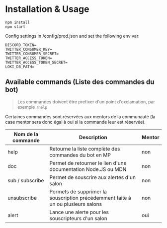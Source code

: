 # Installation & Usage

```
npm install
npm start
```

Config settings in /config/prod.json and set the following env var:
```
DISCORD_TOKEN=
TWITTER_CONSUMER_KEY=
TWITTER_CONSUMER_SECRET=
TWITTER_ACCESS_TOKEN=
TWITTER_ACCESS_TOKEN_SECRET=
LOKI_DB_PATH=
```

## Available commands (Liste des commandes du bot)

> Les commandes doivent être prefixer d'un point d'exclamation, par exemple `!help`

Certaines commandes sont réservées aux mentors de la communauté (la case mentor sera donc égal à oui si la commande leur est réservée).

| Nom de la commande | Description | Mentor |
| --- | --- | --- |
| help | Retourne la liste complète des commandes du bot en MP | non |
| doc | Permet de retourner le lien d'une documentation Node.JS ou MDN | non |
| sub / subscribe | Permet de souscrire aux alertes d'un salon | non |
| unsubscribe | Permets de supprimer la souscription précédemment faite à un ou plusieurs salons | non |
| alert | Lance une alerte pour les souscripteurs d'un salon | oui |
